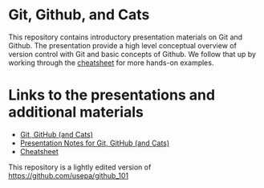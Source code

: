 # Git, Github, and Cats

This repository contains introductory presentation materials on Git and Github.  The presentation provide a high level conceptual overview of version control with Git and basic concepts of Github.  We follow that up by working through the [cheatsheet](git_github_cheatsheet.md) for more hands-on examples. 
# Links to the presentations and additional materials  

- [Git, GitHub (and Cats)](http://rhodyrstats.org/git_github_cats)
- [Presentation Notes for Git, GitHub (and Cats)](git_github_cats_notes.md)
- [Cheatsheet](git_github_cheatsheet.md)

This repository is a lightly edited version of <https://github.com/usepa/github_101>